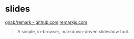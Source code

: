 # slides

[gnab/remark - github.com](https://github.com/gnab/remark) [remarkjs.com](http://remarkjs.com/)

> A simple, in-browser, markdown-driven slideshow tool.
